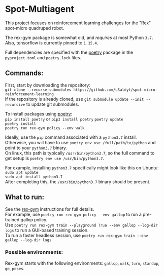 # Spot-Multiagent 

This project focuses on reinforcement learning challenges for the "Rex" spot-micro quadruped robot.

The rex-gym package is somewhat old, and *requires* at most Python `3.7`. 
Also, tensorflow is currently pinned to `1.15.4`.

Full dependencies are specified with the [poetry](https://python-poetry.org) package in the `pyproject.toml` and `poetry.lock` files.


## Commands:  

First, start by downloading the repository:  
`git clone --recurse-submodules https://github.com/LSaldyt/spot-micro-reinforcement-learning`  
If the repository is already cloned, use `git submodule update --init --recursive` to update git submodules.

To install packages using [poetry](https://python-poetry.org):  
`pip install poetry` or `pip3 install poetry`
`poetry update`  
`poetry install`  
`poetry run rex-gym policy --env walk`

Ideally, use the `pip` command associated with a `python3.7` install.  
Otherwise, you will have to use `poetry env use /full/path/to/python` and point to your `python3.7` binary.  
On linux, this path is typically `/usr/bin/python3.7`, so the full command to get setup is `poetry env use /usr/bin/python3.7`.  

For example, installing `python3.7` specifically might look like this on Ubuntu:  
`sudo apt update`  
`sudo apt install python3.7`  
After completing this, the `/usr/bin/python3.7` binary should be present.

## What to run:

See the [rex-gym](https://github.com/nicrusso7/rex-gym/blob/master/README.md) instructions for full details.  
For example, use `poetry run rex-gym policy --env gallop` to run a pre-trained gallop policy.  
Use `poetry run rex-gym train --playground True --env gallop --log-dir logs` to run a GUI-based training session.  
To run a faster headless session, use `poetry run rex-gym train --env gallop --log-dir logs`  

### Possible environments:

Rex-gym starts with the following environments: `gallop`, `walk`, `turn`, `standup`, `go`, `poses`.

